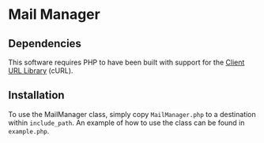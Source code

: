 Mail Manager
============

Dependencies
------------

This software requires PHP to have been built with support for the [Client URL Library](http://uk.php.net/curl) (cURL).

Installation
------------

To use the MailManager class, simply copy `MailManager.php` to a destination within `include_path`. An example of how to use the class can be found in `example.php`.
